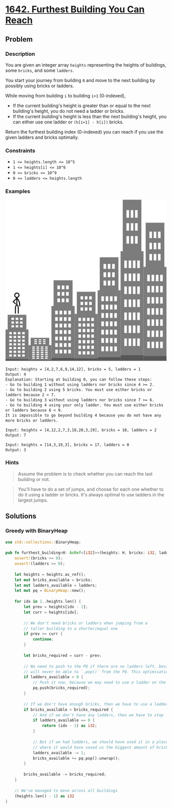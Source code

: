 # [1642. Furthest Building You Can Reach](https://leetcode.com/problems/furthest-building-you-can-reach/)

## Problem

### Description

You are given an integer array `heights` representing the heights of buildings,
some `bricks`, and some `ladders`.

You start your journey from building `0` and move to the next building by
possibly using bricks or ladders.

While moving from building `i` to building `i+1` (0-indexed),

* If the current building's height is greater than or equal to the next
  building's height, you do not need a ladder or bricks.
* If the current building's height is less than the next building's height, you
  can either use one ladder or `(h[i+1] - h[i])` bricks.

Return the furthest building index (0-indexed) you can reach if you use the
given ladders and bricks optimally.

### Constraints

* `1 <= heights.length <= 10^5`
* `1 <= heights[i] <= 10^6`
* `0 <= bricks <= 10^9`
* `0 <= ladders <= heights.length`

### Examples

![image](resources/1642/ex1.gif)

```text
Input: heights = [4,2,7,6,9,14,12], bricks = 5, ladders = 1
Output: 4
Explanation: Starting at building 0, you can follow these steps:
- Go to building 1 without using ladders nor bricks since 4 >= 2.
- Go to building 2 using 5 bricks. You must use either bricks or ladders because 2 < 7.
- Go to building 3 without using ladders nor bricks since 7 >= 6.
- Go to building 4 using your only ladder. You must use either bricks or ladders because 6 < 9.
It is impossible to go beyond building 4 because you do not have any more bricks or ladders.
```

```text
Input: heights = [4,12,2,7,3,18,20,3,19], bricks = 10, ladders = 2
Output: 7
```

```text
Input: heights = [14,3,19,3], bricks = 17, ladders = 0
Output: 3
```

### Hints

> Assume the problem is to check whether you can reach the last building or not.

> You'll have to do a set of jumps, and choose for each one whether to do it
> using a ladder or bricks. It's always optimal to use ladders in the largest
> jumps.

## Solutions

### Greedy with BinaryHeap

```rust
use std::collections::BinaryHeap;

pub fn furthest_building<H: AsRef<[i32]>>(heights: H, bricks: i32, ladders: i32) -> i32 {
    assert!(bricks >= 0);
    assert!(ladders >= 0);

    let heights = heights.as_ref();
    let mut bricks_available = bricks;
    let mut ladders_available = ladders;
    let mut pq = BinaryHeap::new();

    for idx in 1..heights.len() {
        let prev = heights[idx - 1];
        let curr = heights[idx];

        // We don't need bricks or ladders when jumping from a
        // taller building to a shorter/equal one
        if prev >= curr {
            continue;
        }

        let bricks_required = curr - prev;

        // No need to push to the PQ if there are no ladders left, because we 
        // will never be able to `.pop()` from the PQ. This optimisation is optional
        if ladders_available > 0 {
            // Push it now, because we may need to use a ladder on the current index
            pq.push(bricks_required);
        }

        // If we don't have enough bricks, then we have to use a ladder
        if bricks_available < bricks_required {
            // And if we don't have any ladders, then we have to stop
            if ladders_available == 0 {
                return (idx - 1) as i32;
            }

            // But if we had ladders, we should have used it in a place
            // where it would have saved us the biggest amount of bricks
            ladders_available -= 1;
            bricks_available += pq.pop().unwrap();
        }

        bricks_available -= bricks_required;
    }

    // We've managed to move across all buildings
    (heights.len() - 1) as i32
}
```
